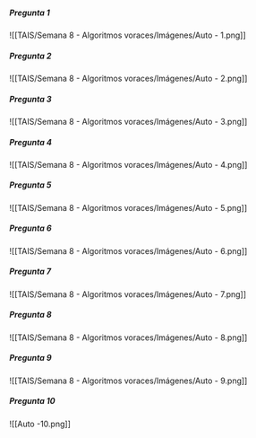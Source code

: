 ##### Pregunta 1
![[TAIS/Semana 8 - Algoritmos voraces/Imágenes/Auto - 1.png]]

##### Pregunta 2
![[TAIS/Semana 8 - Algoritmos voraces/Imágenes/Auto - 2.png]]

##### Pregunta 3
![[TAIS/Semana 8 - Algoritmos voraces/Imágenes/Auto - 3.png]]

##### Pregunta 4
![[TAIS/Semana 8 - Algoritmos voraces/Imágenes/Auto - 4.png]]

##### Pregunta 5
![[TAIS/Semana 8 - Algoritmos voraces/Imágenes/Auto - 5.png]]

##### Pregunta 6
![[TAIS/Semana 8 - Algoritmos voraces/Imágenes/Auto - 6.png]]

##### Pregunta 7
![[TAIS/Semana 8 - Algoritmos voraces/Imágenes/Auto - 7.png]]

##### Pregunta 8
![[TAIS/Semana 8 - Algoritmos voraces/Imágenes/Auto - 8.png]]

##### Pregunta 9
![[TAIS/Semana 8 - Algoritmos voraces/Imágenes/Auto - 9.png]]

##### Pregunta 10
![[Auto -10.png]]